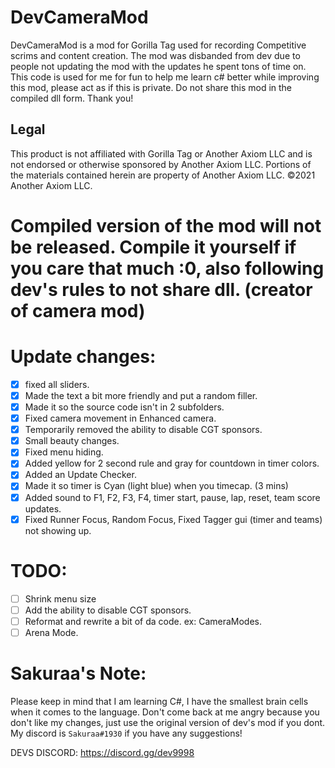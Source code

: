 # DevCameraMod
DevCameraMod is a mod for Gorilla Tag used for recording Competitive scrims and content creation. The mod was disbanded from dev due to people not updating the mod with the updates he spent tons of time on. This code is used for me for fun to help me learn c# better while improving this mod, please act as if this is private. Do not share this mod in the compiled dll form. Thank you!

## Legal 
This product is not affiliated with Gorilla Tag or Another Axiom LLC and is not endorsed or otherwise sponsored by Another Axiom LLC. Portions of the materials contained herein are property of Another Axiom LLC. ©2021 Another Axiom LLC.

# Compiled version of the mod will not be released. Compile it yourself if you care that much :0, also following dev's rules to not share dll. (creator of camera mod)

# Update changes:

- [X] fixed all sliders.
- [X] Made the text a bit more friendly and put a random filler.
- [X] Made it so the source code isn't in 2 subfolders.
- [X] Fixed camera movement in Enhanced camera.
- [X] Temporarily removed the ability to disable CGT sponsors.
- [X] Small beauty changes.
- [X] Fixed menu hiding.
- [X] Added yellow for 2 second rule and gray for countdown in timer colors.
- [X] Added an Update Checker.
- [X] Made it so timer is Cyan (light blue) when you timecap. (3 mins)
- [X] Added sound to F1, F2, F3, F4, timer start, pause, lap, reset, team score updates.
- [X] Fixed Runner Focus, Random Focus, Fixed Tagger gui (timer and teams) not showing up.

# TODO: 

- [ ] Shrink menu size
- [ ] Add the ability to disable CGT sponsors.
- [ ] Reformat and rewrite a bit of da code. ex: CameraModes.
- [ ] Arena Mode.

# Sakuraa's Note:

Please keep in mind that I am learning C#, I have the smallest brain cells when it comes to the language. Don't come back at me angry because you don't like my changes, just use the original version of dev's mod if you dont. My discord is `Sakuraa#1930` if you have any suggestions!

DEVS DISCORD: https://discord.gg/dev9998
